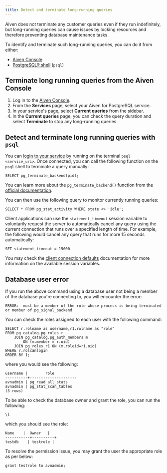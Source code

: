 ```yaml
---
title: Detect and terminate long-running queries
---
```


Aiven does not terminate any customer queries even if they run
indefinitely, but long-running queries can cause issues by locking
resources and therefore preventing database maintenance tasks.

To identify and terminate such long-running queries, you can do it from
either:

-   [Aiven Console](https://console.aiven.io)
-   [PostgreSQL®
    shell](https://www.postgresql.org/docs/current/app-psql)
    (`psql`)

## Terminate long running queries from the Aiven Console

1.  Log in to the [Aiven Console](https://console.aiven.io/).
2.  From the **Services** page, select your Aiven for PostgreSQL
    service.
3.  In your service's page, select **Current queries** from the
    sidebar.
4.  In the **Current queries** page, you can check the query duration
    and select **Terminate** to stop any long-running queries.

## Detect and terminate long running queries with `psql`

You can
[login to your service](/docs/products/postgresql/howto/connect-psql) by running on the terminal `psql <service_uri>`. Once
connected, you can call the following function on the `psql` shell to
terminate a query manually:

```
SELECT pg_terminate_backend(pid);
```

You can learn more about the `pg_terminate_backend()` function from the
[official
documentation](https://www.postgresql.org/docs/current/functions-admin).

You can then use the following query to monitor currently running
queries:

```
SELECT * FROM pg_stat_activity WHERE state <> 'idle';
```

Client applications can use the `statement_timeout` session variable to
voluntarily request the server to automatically cancel any query using
the current connection that runs over a specified length of time. For
example, the following would cancel any query that runs for more 15
seconds automatically:

```
SET statement_timeout = 15000
```

You may check the [client connection
defaults](https://www.postgresql.org/docs/current/runtime-config-client)
documentation for more information on the available session variables.

## Database user error

If you run the above command using a database user not being a member of
the database you're connecting to, you will encounter the error:

```
ERROR:  must be a member of the role whose process is being terminated or member of pg_signal_backend
```

You can check the roles assigned to each user with the following
command:

```
SELECT r.rolname as username,r1.rolname as "role"
FROM pg_catalog.pg_roles r
    JOIN pg_catalog.pg_auth_members m
        ON (m.member = r.oid)
    JOIN pg_roles r1 ON (m.roleid=r1.oid)
WHERE r.rolcanlogin
ORDER BY 1;
```

where you would see the following:

```
username |        role
----------+---------------------
avnadmin | pg_read_all_stats
avnadmin | pg_stat_scan_tables
(3 rows)
```

To be able to check the database owner and grant the role, you can run
the following:

```
\l
```

which you should see the role:

```
Name    |  Owner   |
-----------+----------+
testdb    | testrole |
```

To resolve the permission issue, you may grant the user the appropriate
role as per below:

```
grant testrole to avnadmin;
```
